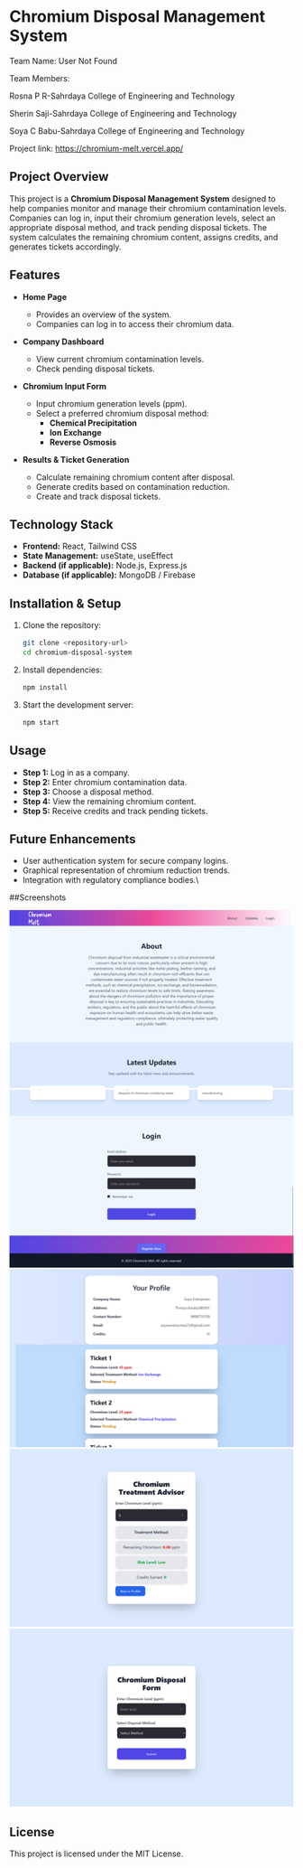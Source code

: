 # Chromium Disposal Management System
Team Name: User Not Found

Team Members: 

Rosna P R-Sahrdaya College of Engineering and Technology

Sherin Saji-Sahrdaya College of Engineering and Technology

Soya C Babu-Sahrdaya College of Engineering and Technology

Project link: https://chromium-melt.vercel.app/

## Project Overview
This project is a **Chromium Disposal Management System** designed to help companies monitor and manage their chromium contamination levels. Companies can log in, input their chromium generation levels, select an appropriate disposal method, and track pending disposal tickets. The system calculates the remaining chromium content, assigns credits, and generates tickets accordingly.

## Features
- **Home Page**
  - Provides an overview of the system.
  - Companies can log in to access their chromium data.

- **Company Dashboard**
  - View current chromium contamination levels.
  - Check pending disposal tickets.
  
- **Chromium Input Form**
  - Input chromium generation levels (ppm).
  - Select a preferred chromium disposal method:
    - **Chemical Precipitation**
    - **Ion Exchange**
    - **Reverse Osmosis**
  
- **Results & Ticket Generation**
  - Calculate remaining chromium content after disposal.
  - Generate credits based on contamination reduction.
  - Create and track disposal tickets.

## Technology Stack
- **Frontend:** React, Tailwind CSS
- **State Management:** useState, useEffect
- **Backend (if applicable):** Node.js, Express.js
- **Database (if applicable):** MongoDB / Firebase

## Installation & Setup
1. Clone the repository:
   ```sh
   git clone <repository-url>
   cd chromium-disposal-system
   ```
2. Install dependencies:
   ```sh
   npm install
   ```
3. Start the development server:
   ```sh
   npm start
   ```

## Usage
- **Step 1:** Log in as a company.
- **Step 2:** Enter chromium contamination data.
- **Step 3:** Choose a disposal method.
- **Step 4:** View the remaining chromium content.
- **Step 5:** Receive credits and track pending tickets.

## Future Enhancements
- User authentication system for secure company logins.
- Graphical representation of chromium reduction trends.
- Integration with regulatory compliance bodies.\
  
##Screenshots

<img src="./public/Img1.png">
<img src="./public/Img2.png">
<img src="./public/Img3.png">
<img src="./public/Img4.png">
<img src="./public/Img5.png">


## License
This project is licensed under the MIT License.

